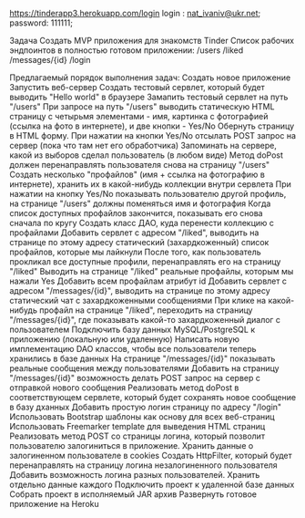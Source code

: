 
https://tinderapp3.herokuapp.com/login
login : nat_ivaniv@ukr.net; password: 111111;





Задача
Создать MVP приложения для знакомств Tinder
Список рабочих эндпоинтов в полностью готовом приложении:
/users
/liked
/messages/{id}
/login

Предлагаемый порядок выполнения задач:
Создать новое приложение
Запустить веб-сервер
Создать тестовый сервлет, который будет выводить "Hello world" в браузере
Замапить тестовый сервлет на путь "/users"
При запросе на путь "/users" выводить статическую HTML страницу с четырьмя элементами - имя, картинка с фотографией (ссылка на фото в интернете), и две кнопки - Yes/No
Обернуть страницу в HTML форму.
При нажатии на кнопки Yes/No отсылать POST запрос на сервер (пока что там нет его обработчика)
Запоминать на сервере, какой из выборов сделал пользователь (в любом виде)
Метод doPost должен перенаправлять пользователя снова на страницу "/users"
Создать несколько "профайлов" (имя + ссылка на фотографию в интернете), хранить их в какой-нибудь коллекции внутри сервлета
При нажатии на кнопку Yes/No показывать пользователю другой профиль, на странице "/users" должны поменяться имя и фотография
Когда список доступных профайлов закончится, показывать его снова сначала по кругу
Создать класс ДАО, куда перенести коллекцию с профайлами
Добавить сервлет с адресом "/liked", выводить на странице по этому адресу статический (захардкоженный) список профайлов, которые мы лайкнули
После того, как пользователь прокликал все доступные профили, перенаправлять его на страницу "/liked"
Выводить на странице "/liked" реальные профайлы, которым мы нажали Yes
Добавить всем профайлам атрибут id
Добавить сервлет с адресом "/messages/{id}", выводить на странице по этому адресу статический чат с захардкоженными сообщениями
При клике на какой-нибудь профайл на странице "/liked", переходить на страницу "/messages/{id}", где показывать какой-то захардкоженный диалог с пользователем
Подключить базу данных MySQL/PostgreSQL к приложению (локальную или удаленную)
Написать новую имплементацию DAO классов, чтобы все пользователи теперь хранились в базе данных
На странице "/messages/{id}" показывать реальные сообщения между пользователями
Добавить на страницу "/messages/{id}" возможность делать POST запрос на сервер с отправкой нового сообщения
Реализовать метод doPost в соответствующем сервлете, который будет сохранять новое сообщение в базу дханных
Добавить простую логин страницу по адресу "/login"
Использовать Bootstrap шаблоны как основу для всех веб-страниц
Использовать Freemarker template для выведения HTML страниц
Реализовать метод POST со страницы логина, который позволит пользователю залогиниться в приложение. Хранить данные о залогиненном пользователе в cookies
Создать HttpFilter, который будет перенаправлять на страницу логина незалогиненного пользователя
Добавить возможность логина разных пользователей. Хранить отдельно данные каждого
Подключить проект к удаленной базе данных
Собрать проект в исполняемый JAR архив
Развернуть готовое приложение на Heroku
